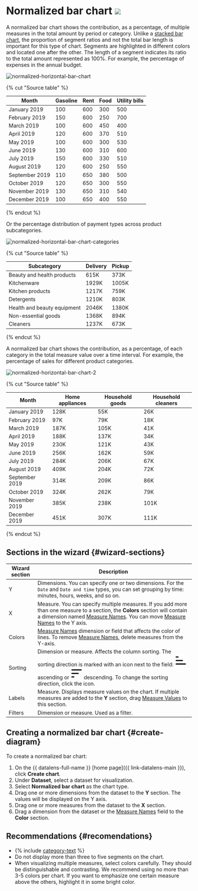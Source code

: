 # Normalized bar chart ![](../../_assets/datalens/normalized-horizontal-bar.svg)

A normalized bar chart shows the contribution, as a percentage, of multiple measures in the total amount by period or category. Unlike a [stacked bar chart](bar-chart.md##stacked), the proportion of segment ratios and not the total bar length is important for this type of chart. Segments are highlighted in different colors and located one after the other. The length of a segment indicates its ratio to the total amount represented as 100%. For example, the percentage of expenses in the annual budget.

![normalized-horizontal-bar-chart](../../_assets/datalens/visualization-ref/normalized-horizontal-bar-chart/normalized-horizontal-bar-chart.png)

{% cut "Source table" %}

| Month | Gasoline | Rent | Food | Utility bills |
----- | ---------| ---------- | ---------- | ----------
| January 2019 | 100 | 600 | 300 | 500 |
| February 2019 | 150 | 600 | 250 | 700 |
| March 2019 | 100 | 600 | 450 | 400 |
| April 2019 | 120 | 600 | 370 | 510 |
| May 2019 | 100 | 600 | 300 | 530 |
| June 2019 | 130 | 600 | 310 | 600 |
| July 2019 | 150 | 600 | 330 | 510 |
| August 2019 | 120 | 600 | 250 | 550 |
| September 2019 | 110 | 650 | 380 | 500 |
| October 2019 | 120 | 650 | 300 | 550 |
| November 2019 | 130 | 650 | 310 | 540 |
| December 2019 | 100 | 650 | 400 | 550 |

{% endcut %}

Or the percentage distribution of payment types across product subcategories.

![normalized-horizontal-bar-chart-categories](../../_assets/datalens/visualization-ref/normalized-horizontal-bar-chart/normalized-horizontal-bar-chart-categories.png)

{% cut "Source table" %}

| Subcategory | Delivery | Pickup |
-------------|---------| ----------|
| Beauty and health products | 615K | 373K |
| Kitchenware | 1929K | 1005K |
| Kitchen products | 1217K | 759K |
| Detergents | 1210K | 803K |
| Health and beauty equipment | 2046K | 1380K |
| Non-essential goods | 1368K | 894K |
| Cleaners | 1237K | 673K |

{% endcut %}

A normalized bar chart shows the contribution, as a percentage, of each category in the total measure value over a time interval. For example, the percentage of sales for different product categories.

![normalized-horizontal-bar-chart-2](../../_assets/datalens/visualization-ref/normalized-horizontal-bar-chart/normalized-horizontal-bar-chart-2.png)

{% cut "Source table" %}

| Month | Home appliances | Household goods | Household cleaners |
----- | ---------| ---------- | ----------
| January 2019 | 128K | 55K | 26K |
| February 2019 | 97K | 79K | 18K |
| March 2019 | 187K | 105K | 41K |
| April 2019 | 188K | 137K | 34K |
| May 2019 | 230K | 121K | 43K |
| June 2019 | 256K | 162K | 59K |
| July 2019 | 284K | 206K | 67K |
| August 2019 | 409K | 204K | 72K |
| September 2019 | 314K | 209K | 86K |
| October 2019 | 324K | 262K | 79K |
| November 2019 | 385K | 238K | 101K |
| December 2019 | 451K | 307K | 111K |

{% endcut %}

## Sections in the wizard {#wizard-sections}

| Wizard section | Description |
----- | ----
| Y | Dimensions. You can specify one or two dimensions. For the `Date` and `Date and time` types, you can set grouping by time: minutes, hours, weeks, and so on. |
| X | Measure. You can specify multiple measures. If you add more than one measure to a section, the **Colors** section will contain a dimension named [Measure Names](../concepts/chart/measure-values.md). You can move [Measure Names](../concepts/chart/measure-values.md) to the Y axis. |
| Colors | [Measure Names](../concepts/chart/measure-values.md) dimension or field that affects the color of lines. To remove [Measure Names](../concepts/chart/measure-values.md), delete measures from the Y-axis. |
| Sorting | Dimension or measure. Affects the column sorting. The sorting direction is marked with an icon next to the field: ![image](../../_assets/console-icons/bars-ascending-align-left.svg) ascending or ![image](../../_assets/console-icons/bars-descending-align-left.svg) descending. To change the sorting direction, click the icon. |
| Labels | Measure. Displays measure values on the chart. If multiple measures are added to the **Y** section, drag [Measure Values](../concepts/chart/measure-values.md) to this section. |
| Filters | Dimension or measure. Used as a filter. |

## Creating a normalized bar chart {#create-diagram}

To create a normalized bar chart:

1. On the {{ datalens-full-name }} [home page]({{ link-datalens-main }}), click **Create chart**.
1. Under **Dataset**, select a dataset for visualization.
1. Select **Normalized bar chart** as the chart type.
1. Drag one or more dimensions from the dataset to the **Y** section. The values will be displayed on the Y axis.
1. Drag one or more measures from the dataset to the **X** section.
1. Drag a dimension from the dataset or the [Measure Names](../concepts/chart/measure-values.md) field to the **Color** section.

## Recommendations {#recomendations}

* {% include [category-text](../../_includes/datalens/datalens-category-text.md) %}
* Do not display more than three to five segments on the chart.
* When visualizing multiple measures, select colors carefully. They should be distinguishable and contrasting. We recommend using no more than 3-5 colors per chart. If you want to emphasize one certain measure above the others, highlight it in some bright color.
